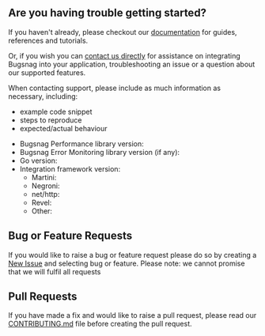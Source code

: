 ## Are you having trouble getting started?
If you haven't already, please checkout our [documentation](https://docs.bugsnag.com/performance/integration-guides/go/) for guides, references and tutorials.

Or, if you wish you can [contact us directly](mailto:support@bugsnag.com) for assistance on integrating Bugsnag into your application, troubleshooting an issue or a question about our supported features.

When contacting support, please include as much information as necessary, including:

- example code snippet
- steps to reproduce
- expected/actual behaviour 

* Bugsnag Performance library version:
* Bugsnag Error Monitoring library version (if any):
* Go version:
* Integration framework version:
    * Martini:
    * Negroni:
    * net/http:
    * Revel:
    * Other:

## Bug or Feature Requests
If you would like to raise a bug or feature request please do so by creating a [New Issue](https://github.com/bugsnag/bugsnag-go-performance/issues/new/choose) and selecting bug or feature.
Please note: we cannot promise that we will fulfil all requests

## Pull Requests
If you have made a fix and would like to raise a pull request, please read our [CONTRIBUTING.md](../CONTRIBUTING.md) file before creating the pull request.